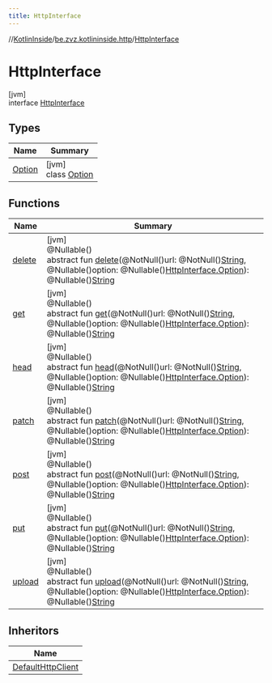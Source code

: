 ```yaml
---
title: HttpInterface
---
```

//[KotlinInside](../../../index.html)/[be.zvz.kotlininside.http](../index.html)/[HttpInterface](index.html)

# HttpInterface

[jvm]\
interface [HttpInterface](index.html)

## Types

| Name | Summary |
|---|---|
| [Option](-option/index.html) | [jvm]<br>class [Option](-option/index.html) |

## Functions

| Name | Summary |
|---|---|
| [delete](delete.html) | [jvm]<br>@Nullable()<br>abstract fun [delete](delete.html)(@NotNull()url: @NotNull()[String](https://docs.oracle.com/javase/7/docs/api/java/lang/String.html), @Nullable()option: @Nullable()[HttpInterface.Option](-option/index.html)): @Nullable()[String](https://docs.oracle.com/javase/7/docs/api/java/lang/String.html) |
| [get](get.html) | [jvm]<br>@Nullable()<br>abstract fun [get](get.html)(@NotNull()url: @NotNull()[String](https://docs.oracle.com/javase/7/docs/api/java/lang/String.html), @Nullable()option: @Nullable()[HttpInterface.Option](-option/index.html)): @Nullable()[String](https://docs.oracle.com/javase/7/docs/api/java/lang/String.html) |
| [head](head.html) | [jvm]<br>@Nullable()<br>abstract fun [head](head.html)(@NotNull()url: @NotNull()[String](https://docs.oracle.com/javase/7/docs/api/java/lang/String.html), @Nullable()option: @Nullable()[HttpInterface.Option](-option/index.html)): @Nullable()[String](https://docs.oracle.com/javase/7/docs/api/java/lang/String.html) |
| [patch](patch.html) | [jvm]<br>@Nullable()<br>abstract fun [patch](patch.html)(@NotNull()url: @NotNull()[String](https://docs.oracle.com/javase/7/docs/api/java/lang/String.html), @Nullable()option: @Nullable()[HttpInterface.Option](-option/index.html)): @Nullable()[String](https://docs.oracle.com/javase/7/docs/api/java/lang/String.html) |
| [post](post.html) | [jvm]<br>@Nullable()<br>abstract fun [post](post.html)(@NotNull()url: @NotNull()[String](https://docs.oracle.com/javase/7/docs/api/java/lang/String.html), @Nullable()option: @Nullable()[HttpInterface.Option](-option/index.html)): @Nullable()[String](https://docs.oracle.com/javase/7/docs/api/java/lang/String.html) |
| [put](put.html) | [jvm]<br>@Nullable()<br>abstract fun [put](put.html)(@NotNull()url: @NotNull()[String](https://docs.oracle.com/javase/7/docs/api/java/lang/String.html), @Nullable()option: @Nullable()[HttpInterface.Option](-option/index.html)): @Nullable()[String](https://docs.oracle.com/javase/7/docs/api/java/lang/String.html) |
| [upload](upload.html) | [jvm]<br>@Nullable()<br>abstract fun [upload](upload.html)(@NotNull()url: @NotNull()[String](https://docs.oracle.com/javase/7/docs/api/java/lang/String.html), @Nullable()option: @Nullable()[HttpInterface.Option](-option/index.html)): @Nullable()[String](https://docs.oracle.com/javase/7/docs/api/java/lang/String.html) |

## Inheritors

| Name |
|---|
| [DefaultHttpClient](../-default-http-client/index.html) |


